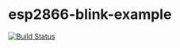 # esp2866-blink-example  
  
[![Build Status](https://travis-ci.org/mateuspinto/esp2866-blink-example.svg?branch=master)](https://travis-ci.org/mateuspinto/esp2866-blink-example)